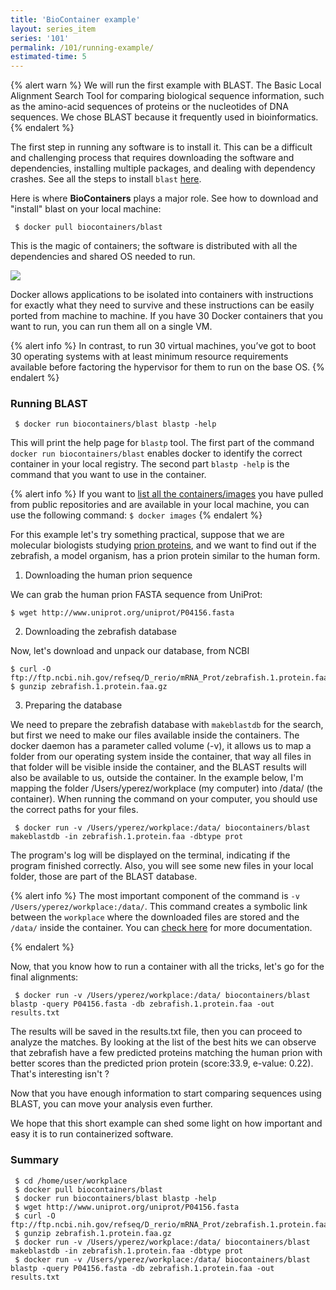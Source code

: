 ```yaml
---
title: 'BioContainer example'
layout: series_item
series: '101'
permalink: /101/running-example/
estimated-time: 5
---
```


{% alert warn %}
We will run the first example with BLAST. The Basic Local Alignment Search Tool for comparing biological sequence
information, such as the amino-acid sequences of proteins or the nucleotides of DNA sequences.
We chose BLAST because it frequently used in bioinformatics.
{% endalert %}

The first step in running any software is to install it. This can be a difficult and challenging process that requires downloading the software and dependencies, installing multiple packages, and dealing with dependency crashes. See all the steps
to install `blast` [here](https://www.ncbi.nlm.nih.gov/books/NBK279671/).  

Here is where **BioContainers** plays a major role. See how to download and "install" blast on your local machine:

~~~
 $ docker pull biocontainers/blast
~~~

This is the magic of containers; the software is distributed with all the dependencies and shared OS needed to run.

<img class="splashIcon" src="{{ site.baseurl}}/img/series/101/what.gif">

Docker allows applications to be isolated into containers with instructions for exactly what they need to survive and these instructions can be easily ported
from machine to machine. If you have 30 Docker containers that you want to run, you can run them all on a single VM.

{% alert info %}
 In contrast, to run 30 virtual machines, you’ve got to boot 30 operating systems with at least minimum resource
 requirements available before factoring the hypervisor for them to run on the base OS.
{% endalert %}

### Running BLAST

~~~
 $ docker run biocontainers/blast blastp -help
~~~

This will print the help page for `blastp` tool. The first part of the command `docker run biocontainers/blast` enables docker
to identify the correct container in your local registry. The second part `blastp -help` is the command that you want to
use in the container.

{% alert info %}
 If you want to [list all the containers/images](https://docs.docker.com/engine/reference/commandline/images/) you have pulled from public repositories and are available in your
 local machine, you can use the following command: `$ docker images`
{% endalert %}

For this example let's try something practical, suppose that we are molecular biologists studying [prion proteins](https://en.wikipedia.org/wiki/PRNP), and we want to find out if the zebrafish, a model organism, has a prion protein similar to the human form.

1) Downloading the human prion sequence

We can grab the human prion FASTA sequence from UniProt:

~~~
$ wget http://www.uniprot.org/uniprot/P04156.fasta
~~~

2) Downloading the zebrafish database

Now, let's download and unpack our database, from NCBI

~~~
$ curl -O ftp://ftp.ncbi.nih.gov/refseq/D_rerio/mRNA_Prot/zebrafish.1.protein.faa.gz
$ gunzip zebrafish.1.protein.faa.gz
~~~

3) Preparing the database

We need to prepare the zebrafish database with `makeblastdb` for the search, but first we need to make our files available inside the containers. The docker daemon has a parameter called volume (-v), it allows us to map a folder from our operating system inside the container, that way all files in that folder will be visible inside the container, and the BLAST results will also be available to us, outside the container. In the example below, I'm mapping the folder /Users/yperez/workplace (my computer) into /data/ (the container). When running the command on your computer, you should use the correct paths for your files.


~~~
 $ docker run -v /Users/yperez/workplace:/data/ biocontainers/blast makeblastdb -in zebrafish.1.protein.faa -dbtype prot
~~~

The program's log will be displayed on the terminal, indicating if the program finished correctly. Also, you will see some new files in your local folder, those are part of the BLAST database.

{% alert info %}                                                                                                                  The most important component of the command is `-v /Users/yperez/workplace:/data/`. This command creates a symbolic link
 between the `workplace` where the downloaded files are stored and the `/data/` inside the container. You can [check here](/developer-manual/biocontainers-input-output/) for more documentation.

{% endalert %}

Now, that you know how to run a container with all the tricks, let's go for the final alignments:

~~~
 $ docker run -v /Users/yperez/workplace:/data/ biocontainers/blast blastp -query P04156.fasta -db zebrafish.1.protein.faa -out results.txt
~~~

The results will be saved in the results.txt file, then you can proceed to analyze the matches. By looking at the list of the best hits we can observe that zebrafish have a few predicted proteins matching the human prion with better scores than the 
predicted prion protein (score:33.9, e-value: 0.22). That's interesting isn't ?

Now that you have enough information to start comparing sequences using BLAST, you can move your analysis even further.

We hope that this short example can shed some light on how important and easy it is to run containerized software.

### Summary

~~~
 $ cd /home/user/workplace
 $ docker pull biocontainers/blast
 $ docker run biocontainers/blast blastp -help
 $ wget http://www.uniprot.org/uniprot/P04156.fasta    
 $ curl -O ftp://ftp.ncbi.nih.gov/refseq/D_rerio/mRNA_Prot/zebrafish.1.protein.faa.gz
 $ gunzip zebrafish.1.protein.faa.gz
 $ docker run -v /Users/yperez/workplace:/data/ biocontainers/blast makeblastdb -in zebrafish.1.protein.faa -dbtype prot
 $ docker run -v /Users/yperez/workplace:/data/ biocontainers/blast blastp -query P04156.fasta -db zebrafish.1.protein.faa -out results.txt
~~~
